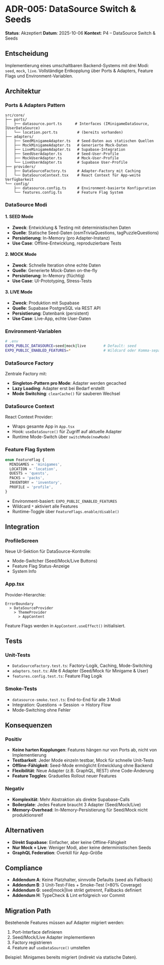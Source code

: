 # ADR-005: DataSource Switch & Seeds

**Status**: Akzeptiert
**Datum**: 2025-10-06
**Kontext**: P4 – DataSource Switch & Seeds

## Entscheidung

Implementierung eines umschaltbaren Backend-Systems mit drei Modi: `seed`, `mock`, `live`. Vollständige Entkopplung über Ports & Adapters, Feature Flags und Environment-Variablen.

## Architektur

### Ports & Adapters Pattern

```
src/core/
├── ports/
│   ├── datasource.port.ts      # Interfaces (IMinigameDataSource, IUserDataSource)
│   └── location.port.ts         # (bereits vorhanden)
├── adapters/
│   ├── SeedMinigameAdapter.ts   # Seed-Daten aus statischen Quellen
│   ├── MockMinigameAdapter.ts   # Generierte Mock-Daten
│   ├── LiveMinigameAdapter.ts   # Supabase-Integration
│   ├── SeedUserAdapter.ts       # Seed-User-Profile
│   ├── MockUserAdapter.ts       # Mock-User-Profile
│   └── LiveUserAdapter.ts       # Supabase User-Profile
├── providers/
│   ├── DataSourceFactory.ts     # Adapter-Factory mit Caching
│   └── DataSourceContext.tsx    # React Context für App-weite Verfügbarkeit
└── config/
    ├── datasource.config.ts     # Environment-basierte Konfiguration
    └── features.config.ts       # Feature Flag System
```

### DataSource Modi

#### 1. SEED Mode
- **Zweck**: Entwicklung & Testing mit deterministischen Daten
- **Quelle**: Statische Seed-Daten (osmTriviaQuestions, tagPuzzleQuestions)
- **Persistierung**: In-Memory (pro Adapter-Instanz)
- **Use Case**: Offline-Entwicklung, reproduzierbare Tests

#### 2. MOCK Mode
- **Zweck**: Schnelle Iteration ohne echte Daten
- **Quelle**: Generierte Mock-Daten on-the-fly
- **Persistierung**: In-Memory (flüchtig)
- **Use Case**: UI-Prototyping, Stress-Tests

#### 3. LIVE Mode
- **Zweck**: Produktion mit Supabase
- **Quelle**: Supabase PostgreSQL via REST API
- **Persistierung**: Datenbank (persistent)
- **Use Case**: Live-App, echte User-Daten

### Environment-Variablen

```bash
# .env
EXPO_PUBLIC_DATASOURCE=seed|mock|live        # Default: seed
EXPO_PUBLIC_ENABLED_FEATURES=*               # Wildcard oder Komma-separiert
```

### DataSource Factory

Zentrale Factory mit:
- **Singleton-Pattern pro Mode**: Adapter werden gecached
- **Lazy Loading**: Adapter erst bei Bedarf erstellt
- **Mode Switching**: `clearCache()` für sauberen Wechsel

### DataSource Context

React Context Provider:
- Wraps gesamte App in `App.tsx`
- Hook: `useDataSource()` für Zugriff auf aktuelle Adapter
- Runtime Mode-Switch über `switchMode(newMode)`

### Feature Flag System

```typescript
enum FeatureFlag {
  MINIGAMES = 'minigames',
  LOCATION = 'location',
  QUESTS = 'quests',
  PACKS = 'packs',
  INVENTORY = 'inventory',
  PROFILE = 'profile',
}
```

- Environment-basiert: `EXPO_PUBLIC_ENABLED_FEATURES`
- Wildcard `*` aktiviert alle Features
- Runtime-Toggle über `FeatureFlags.enable/disable()`

## Integration

### ProfileScreen

Neue UI-Sektion für DataSource-Kontrolle:
- Mode-Switcher (Seed/Mock/Live Buttons)
- Feature Flag Status-Anzeige
- System Info

### App.tsx

Provider-Hierarchie:
```
ErrorBoundary
  > DataSourceProvider
    > ThemeProvider
      > AppContent
```

Feature Flags werden in `AppContent.useEffect()` initialisiert.

## Tests

### Unit-Tests
- `DataSourceFactory.test.ts`: Factory-Logik, Caching, Mode-Switching
- `adapters.test.ts`: Alle 6 Adapter (Seed/Mock für Minigame & User)
- `features.config.test.ts`: Feature Flag Logik

### Smoke-Tests
- `datasource-smoke.test.ts`: End-to-End für alle 3 Modi
- Integration: Questions → Session → History Flow
- Mode-Switching ohne Fehler

## Konsequenzen

### Positiv
- **Keine harten Kopplungen**: Features hängen nur von Ports ab, nicht von Implementierung
- **Testbarkeit**: Jeder Mode einzeln testbar, Mock für schnelle Unit-Tests
- **Offline-Fähigkeit**: Seed-Mode ermöglicht Entwicklung ohne Backend
- **Flexibilität**: Neue Adapter (z.B. GraphQL, REST) ohne Code-Änderung
- **Feature Toggles**: Graduelles Rollout neuer Features

### Negativ
- **Komplexität**: Mehr Abstraktion als direkte Supabase-Calls
- **Boilerplate**: Jedes Feature braucht 3 Adapter (Seed/Mock/Live)
- **Memory-Overhead**: In-Memory-Persistierung für Seed/Mock nicht produktionsreif

## Alternativen

- **Direkt Supabase**: Einfacher, aber keine Offline-Fähigkeit
- **Nur Mock + Live**: Weniger Modi, aber keine deterministischen Seeds
- **GraphQL Federation**: Overkill für App-Größe

## Compliance

- **Addendum A**: Keine Platzhalter, sinnvolle Defaults (seed als Fallback)
- **Addendum B**: 3 Unit-Test-Files + Smoke-Test (>80% Coverage)
- **Addendum G**: seed|mock|live strikt getrennt, Fallbacks definiert
- **Addendum H**: TypeCheck & Lint erfolgreich vor Commit

## Migration Path

Bestehende Features müssen auf Adapter migriert werden:
1. Port-Interface definieren
2. Seed/Mock/Live Adapter implementieren
3. Factory registrieren
4. Feature auf `useDataSource()` umstellen

Beispiel: Minigames bereits migriert (indirekt via statische Daten).
